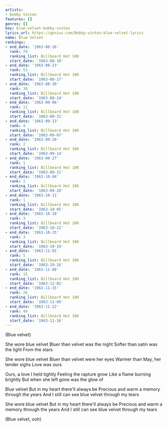 ```yaml
---
artists:
- Bobby Vinton
features: []
genres: []
key: blue-velvet-bobby-vinton
lyrics_url: https://genius.com/Bobby-vinton-blue-velvet-lyrics
name: Blue Velvet
rankings:
- end_date: '1963-08-16'
  rank: 78
  ranking_list: Billboard Hot 100
  start_date: '1963-08-10'
- end_date: '1963-08-23'
  rank: 53
  ranking_list: Billboard Hot 100
  start_date: '1963-08-17'
- end_date: '1963-08-30'
  rank: 30
  ranking_list: Billboard Hot 100
  start_date: '1963-08-24'
- end_date: '1963-09-06'
  rank: 11
  ranking_list: Billboard Hot 100
  start_date: '1963-08-31'
- end_date: '1963-09-13'
  rank: 4
  ranking_list: Billboard Hot 100
  start_date: '1963-09-07'
- end_date: '1963-09-20'
  rank: 2
  ranking_list: Billboard Hot 100
  start_date: '1963-09-14'
- end_date: '1963-09-27'
  rank: 1
  ranking_list: Billboard Hot 100
  start_date: '1963-09-21'
- end_date: '1963-10-04'
  rank: 1
  ranking_list: Billboard Hot 100
  start_date: '1963-09-28'
- end_date: '1963-10-11'
  rank: 1
  ranking_list: Billboard Hot 100
  start_date: '1963-10-05'
- end_date: '1963-10-18'
  rank: 3
  ranking_list: Billboard Hot 100
  start_date: '1963-10-12'
- end_date: '1963-10-25'
  rank: 3
  ranking_list: Billboard Hot 100
  start_date: '1963-10-19'
- end_date: '1963-11-01'
  rank: 5
  ranking_list: Billboard Hot 100
  start_date: '1963-10-26'
- end_date: '1963-11-08'
  rank: 15
  ranking_list: Billboard Hot 100
  start_date: '1963-11-02'
- end_date: '1963-11-15'
  rank: 26
  ranking_list: Billboard Hot 100
  start_date: '1963-11-09'
- end_date: '1963-11-22'
  rank: 49
  ranking_list: Billboard Hot 100
  start_date: '1963-11-16'
---
```

(Blue velvet)

She wore blue velvet
Bluer than velvet was the night
Softer than satin was the light
From the stars

She wore blue velvet
Bluer than velvet were her eyes
Warmer than May, her tender sighs
Love was ours

Ours, a love I held tightly
Feeling the rapture grow
Like a flame burning brightly
But when she left gone was the glow of

Blue velvet
But in my heart there'll always be
Precious and warm a memory through the years
And I still can see blue velvet through my tears

She wore blue velvet
But in my heart there'll always be
Precious and warm a memory through the years
And I still can see blue velvet through my tears

(Blue velvet, ooh)
